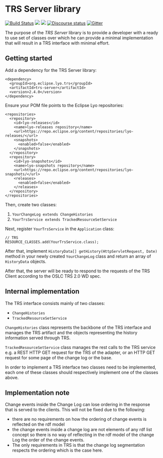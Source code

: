# TRS Server library

[![Build Status](https://travis-ci.org/eclipse/lyo.trs-server.svg?branch=master)](https://travis-ci.org/eclipse/lyo.trs-server)
[![](https://img.shields.io/badge/javadoc-2.4.0-blue.svg)](https://download.eclipse.org/lyo/docs/trs-server/2.4.0/overview-summary.html)
[![](https://img.shields.io/badge/javadoc-SNAPSHOT-blue.svg)](https://download.eclipse.org/lyo/docs/trs-server/latest/overview-summary.html)
[![Discourse status](https://img.shields.io/discourse/https/meta.discourse.org/status.svg)](https://forum.open-services.net/)
[![Gitter](https://img.shields.io/gitter/room/nwjs/nw.js.svg)](https://gitter.im/eclipse/lyo)

The purpose of the *TRS Server* library is to provide a developer with a ready
to use set of classes over which he can provide a minimal implementation that
will result in a TRS interface with minimal effort.

## Getting started

Add a dependency for the TRS Server library:

    <dependency>
      <groupId>org.eclipse.lyo.trs</groupId>
      <artifactId>trs-server</artifactId>
      <version>2.4.0</version>
    </dependency>
    
Ensure your POM file points to the Eclipse Lyo repositories:

    <repositories>
      <repository>
        <id>lyo-releases</id>
        <name>lyo-releases repository</name>
        <url>https://repo.eclipse.org/content/repositories/lyo-releases/</url>
        <snapshots>
          <enabled>false</enabled>
        </snapshots>
      </repository>
      <repository>
        <id>lyo-snapshots</id>
        <name>lyo-snapshots repository</name>
        <url>https://repo.eclipse.org/content/repositories/lyo-snapshots/</url>
        <releases>
          <enabled>false</enabled>
        </releases>
      </repository>
    </repositories>

Then, create two classes:

1. `YourChangeLog extends ChangeHistories`
1. `YourTrsService extends TrackedResourceSetService`

Next, register `YourTrsService` in the `Application` class:

    // TRS
    RESOURCE_CLASSES.add(YourTrsService.class);

After that, implement `HistoryData[] getHistory(HttpServletRequest, Date)` method in your newly created `YourChangeLog` class and return  an array of `HistoryData` objects.

After that, the server will be ready to respond to the requests of the TRS Client according to the OSLC TRS 2.0 WD spec.

## Internal implementation

The TRS interface consists mainly of two classes:

- `ChangeHistories`
- `TrackedResourceSetService`

`ChangeHistories` class represents the backbone of the TRS interface and
manages the TRS artifact and the objects representing the history information
served through TRS.

`TrackedResourceSetService` class manages the rest calls to the TRS service
e.g. a REST HTTP GET request for the TRS of the adapter, or an HTTP GET request
for some page of the change log or the base.

In order to implement a TRS interface two classes need to be implemented, each
one of these classes should respectively implement one of the classes above.

## Implementation note

Change events inside the Change Log can lose ordering in the response that is
served to the clients. This will not be fixed due to the following:

- there are no requirements on how the ordering of change events is reflected on the rdf model
- the change events inside a change log are not elements of any rdf list concept so there is no way of reflecting in the rdf model of the change Log the order of the change events.
- The only requirements in TRS is that the change log segmentation respects the ordering which is the case here.
